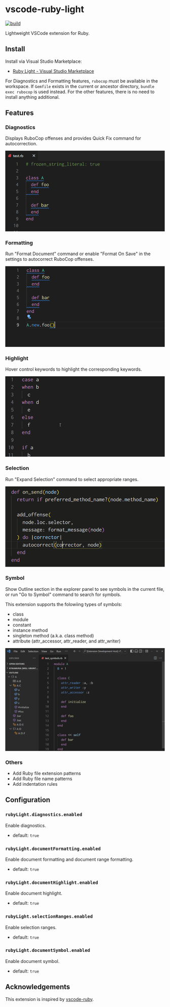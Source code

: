 # vscode-ruby-light

[![build](https://github.com/r7kamura/vscode-ruby-light/actions/workflows/build.yml/badge.svg)](https://github.com/r7kamura/vscode-ruby-light/actions/workflows/build.yml)

Lightweight VSCode extension for Ruby.

## Install

Install via Visual Studio Marketplace:

- [Ruby Light - Visual Studio Marketplace](https://marketplace.visualstudio.com/items?itemName=r7kamura.vscode-ruby-light)

For Diagnostics and Formatting features, `rubocop` must be available in the workspace. If `Gemfile` exists in the current or ancestor directory, `bundle exec rubocop` is used instead. For the other features, there is no need to install anything additional.

## Features

### Diagnostics

Displays RuboCop offenses and provides Quick Fix command for autocorrection.

![demo](images/diagnostics.gif)

### Formatting

Run "Format Document" command or enable "Format On Save" in the settings to autocorrect RuboCop offenses.

![demo](images/document-formatting.gif)

### Highlight

Hover control keywords to highlight the corresponding keywords.

![demo](images/document-highlight.gif)

### Selection

Run "Expand Selection" command to select appropriate ranges.

![demo](images/selection-ranges.gif)

### Symbol

Show Outline section in the explorer panel to see symbols in the current file, or run "Go to Symbol" command to search for symbols.

This extension supports the folowiing types of symbols:

- class
- module
- constant
- instance method
- singleton method (a.k.a. class method)
- attribute (attr_accessor, attr_reader, and attr_writer)

![demo](images/document-symbol.gif)

### Others

- Add Ruby file extension patterns
- Add Ruby file name patterns
- Add indentation rules

## Configuration

### `rubyLight.diagnostics.enabled`

Enable diagnostics.

- default: `true`

### `rubyLight.documentFormatting.enabled`

Enable document formatting and document range formatting.

- default: `true`

### `rubyLight.documentHighlight.enabled`

Enable document highlight.

- default: `true`

### `rubyLight.selectionRanges.enabled`

Enable selection ranges.

- default: `true`

### `rubyLight.documentSymbol.enabled`

Enable document symbol.

- default: `true`

## Acknowledgements

This extension is inspired by [vscode-ruby](https://github.com/rubyide/vscode-ruby).
